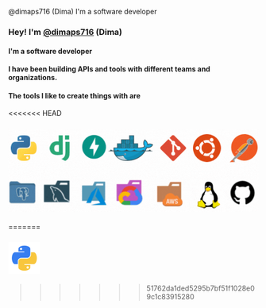  @dimaps716 (Dima) I'm a software developer

### Hey! I'm [@dimaps716](https://twitter.com/dimaps716 "twitter") (Dima)

#### I'm a software developer
#### I have been building APIs and tools with different teams and organizations.

#### The tools I like to create things with are

<<<<<<< HEAD
### <img src="https://raw.githubusercontent.com/Dimaps716/Dimaps716/master/dima.gif">
=======
### <img src="https://raw.githubusercontent.com/Dimaps716/Dimaps716/master/python.png">
>>>>>>> 51762da1ded5295b7bf51f1028e09c1c83915280
